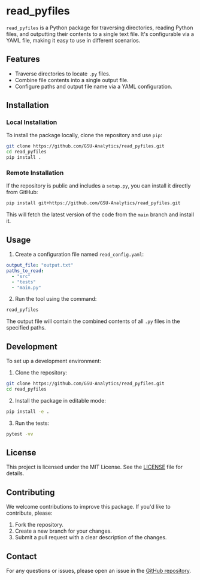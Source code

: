 # read_pyfiles

`read_pyfiles` is a Python package for traversing directories, reading Python files, and outputting their contents to a single text file. It's configurable via a YAML file, making it easy to use in different scenarios.

## Features

- Traverse directories to locate `.py` files.
- Combine file contents into a single output file.
- Configure paths and output file name via a YAML configuration.

## Installation

### Local Installation

To install the package locally, clone the repository and use `pip`:

```bash
git clone https://github.com/GSU-Analytics/read_pyfiles.git
cd read_pyfiles
pip install .
```

### Remote Installation

If the repository is public and includes a `setup.py`, you can install it directly from GitHub:

```bash
pip install git+https://github.com/GSU-Analytics/read_pyfiles.git
```

This will fetch the latest version of the code from the `main` branch and install it.

## Usage

1. Create a configuration file named `read_config.yaml`:

```yaml
output_file: "output.txt"
paths_to_read:
  - "src"
  - "tests"
  - "main.py"
```

2. Run the tool using the command:

```bash
read_pyfiles
```

The output file will contain the combined contents of all `.py` files in the specified paths.

## Development

To set up a development environment:

1. Clone the repository:

```bash
git clone https://github.com/GSU-Analytics/read_pyfiles.git
cd read_pyfiles
```

2. Install the package in editable mode:

```bash
pip install -e .
```

3. Run the tests:

```bash
pytest -vv
```

## License

This project is licensed under the MIT License. See the [LICENSE](LICENSE) file for details.

## Contributing

We welcome contributions to improve this package. If you'd like to contribute, please:
1. Fork the repository.
2. Create a new branch for your changes.
3. Submit a pull request with a clear description of the changes.

## Contact

For any questions or issues, please open an issue in the [GitHub repository](https://github.com/GSU-Analytics/read_pyfiles).